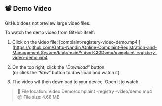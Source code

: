 ## 📽 Demo Video

GitHub does not preview large video files.

To watch the demo video from GitHub itself:

1. Click on the video file: [complaint-registery-video-demo.mp4
](https://github.com/Gattu-Nandini/Online-Complaint-Registration-and-Management-System/blob/main/Video%20Demo/complaint-registery-video-demo.mp4

2. On the top right, click the *"Download"* button  
   (or click the *"Raw"* button to download and watch it)

3. The video will then download to your device. Open it to watch.

> 📁 File location: Video Demo/complaint -registry -video/demo.mp4  
> 📦 File size: 4.68 MB
